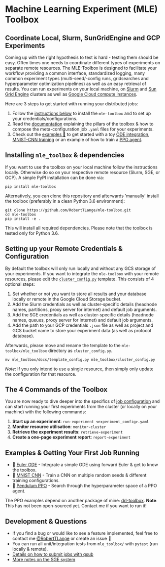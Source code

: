 # Machine Learning Experiment (MLE) Toolbox
## Coordinate Local, Slurm, SunGridEngine and GCP Experiments

Coming up with the right hypothesis to test is hard - testing them should be easy. Often times one needs to coordinate different types of experiments on separate remote resources. 
The MLE-Toolbox is designed to facilitate your workflow providing a common interface, standardized logging, many common experiment types (multi-seed/-config runs, gridsearches and hyperparameter optimization pipelines) as well as an easy retrieval of results. You can run experiments on your local machine, on [Slurm](https://slurm.schedmd.com/overview.html) and [Sun Grid Engine](http://bioinformatics.mdc-berlin.de/intro2UnixandSGE/sun_grid_engine_for_beginners/README.html) clusters as well as [Google Cloud compute instances](https://cloud.google.com/compute/docs/instances?hl=en).


Here are 3 steps to get started with running your distributed jobs:

1. Follow the [instructions below](#installing-mletoolbox-dependencies) to install the `mle-toolbox` and to set up your credentials/configurations.
2. Read the [documentation](mle_toolbox/docs/how_to_toolbox.md) explaining the pillars of the toolbox & how to compose the meta-configuration job `.yaml` files for your experiments.
3. Check out the [examples :notebook:](#examples-getting-started-running-jobs) to get started with a toy [ODE integration](mle_toolbox/examples/ode), [MNIST-CNN training](mle_toolbox/examples/mnist) or an example of how to train a [PPO agent](mle_toolbox/examples/ppo).


## Installing `mle_toolbox` & dependencies

If you want to use the toolbox on your local machine follow the instructions locally. Otherwise do so on your respective remote resource (Slurm, SGE, or GCP). A simple PyPI installation can be done via:

```
pip install mle-toolbox
```

Alternatively, you can clone this repository and afterwards 'manually' install the toolbox (preferably in a clean Python 3.6 environment):

```
git clone https://github.com/RobertTLange/mle-toolbox.git
cd mle-toolbox
pip install -e .
```

This will install all required dependencies. Please note that the toolbox is tested only for Python 3.6.

## Setting up your Remote Credentials & Configuration

By default the toolbox will only run locally and without any GCS storage of your experiments. If you want to integrate the `mle-toolbox` with your remote resources, please edit the [`cluster_config.py`](mle_toolbox/docs/template_config.py) template. This consists of 4 optional steps:

1. Set whether or not you want to store all results and your database locally or remote in the Google Cloud Storage bucket.
2. Add the Slurm credentials as well as cluster-specific details (headnode names, partitions, proxy server for internet) and default job arguments.
3. Add the SGE credentials as well as cluster-specific details (headnode names, queues, proxy server for internet) and default job arguments.
4. Add the path to your GCP credentials `.json` file as well as project and GCS bucket name to store your experiment data (as well as protocol database).

Afterwards, please move and rename the template to the `mle-toolbox/mle_toolbox` directory as `cluster_config.py`.

```
mv mle_toolbox/docs/template_config.py mle_toolbox/cluster_config.py
``` 

*Note*: If you only intend to use a single resource, then simply only update the configuration for that resource.

## The 4 Commands of the Toolbox

You are now ready to dive deeper into the specifics of [job configuration](mle_toolbox/docs/how_to_toolbox.md) and can start running your first experiments from the cluster (or locally on your machine) with the following commands:

1. **Start up an experiment**: `run-experiment <experiment_config>.yaml`
2. **Monitor resource utilisation**: `monitor-cluster`
3. **Retrieve the experiment results**: `retrieve-experiment`
4. **Create a one-page experiment report**: `report-experiment`

## Examples & Getting Your First Job Running

* :notebook: [Euler ODE](mle_toolbox/examples/ode) - Integrate a simple ODE using forward Euler & get to know the toolbox.
* :notebook: [MNIST CNN](mle_toolbox/examples/mnist) - Train a CNN on multiple random seeds & different training configurations.
* :notebook: [Pendulum PPO](mle_toolbox/examples/ppo) - Search through the hyperparameter space of a PPO agent.

The PPO examples depend on another package of mine: [drl-toolbox](https://github.com/RobertTLange/drl-toolbox). **Note**: This has not been open-sourced yet. Contact me if you want to run it!

## Development & Questions

* If you find a bug or would like to see a feature implemented, feel free to contact me [@RobertTLange](https://twitter.com/RobertTLange) or create an issue :hugs:
* You can run all unit/integration tests from `mle_toolbox/` with `pytest` (run locally & remote).
* [Details on how to submit jobs with qsub](http://bioinformatics.mdc-berlin.de/intro2Unixandmle/sun_grid_engine_for_beginners/how_to_submit_a_job_using_qsub.html)
* [More notes on the SGE system](https://www.osc.edu/supercomputing/batch-processing-at-osc/monitoring-and-managing-your-job)

